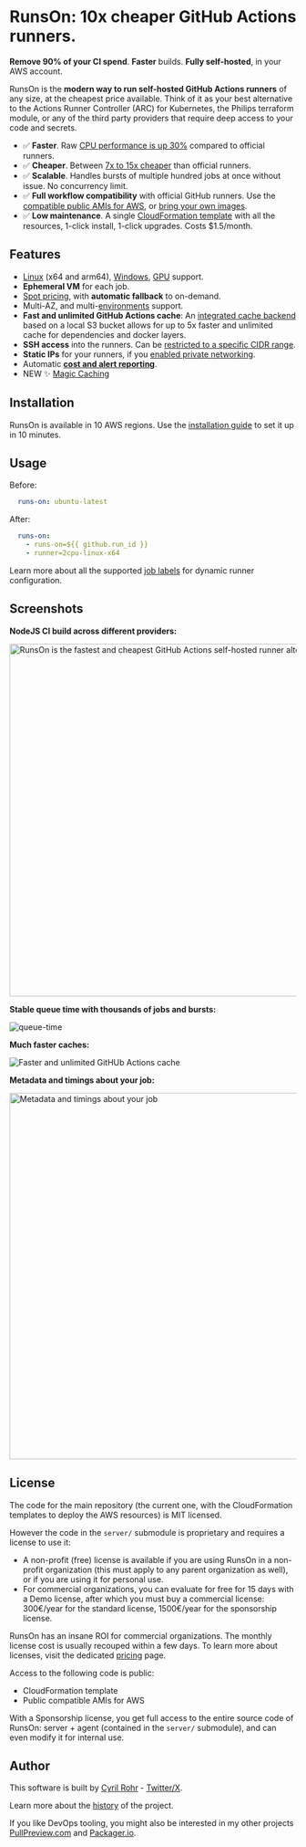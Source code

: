 # RunsOn: 10x cheaper GitHub Actions runners.

**Remove 90% of your CI spend**. **Faster** builds. **Fully self-hosted**, in your AWS account.

RunsOn is the **modern way to run self-hosted GitHub Actions runners** of any size, at the cheapest price available. Think of it as your best alternative to the Actions Runner Controller (ARC) for Kubernetes, the Philips terraform module, or any of the third party providers that require deep access to your code and secrets.

- ✅ **Faster**. Raw [CPU performance is up 30%](https://runs-on.com/benchmarks/github-actions-runners/) compared to official runners.
- ✅ **Cheaper**. Between [7x to 15x cheaper](https://runs-on.com/pricing/) than official runners.
- ✅ **Scalable**. Handles bursts of multiple hundred jobs at once without issue. No concurrency limit.
- ✅ **Full workflow compatibility** with official GitHub runners. Use the [compatible public AMIs for AWS](https://github.com/runs-on/runner-images-for-aws), or [bring your own images](https://runs-on.com/features/byoi/).
- ✅ **Low maintenance**. A single [CloudFormation template](./cloudformation/template.yaml) with all the resources, 1-click install, 1-click upgrades. Costs $1.5/month.

## Features

- [Linux](https://runs-on.com/runners/linux) (x64 and arm64), [Windows](https://runs-on.com/runners/windows), [GPU](https://runs-on.com/runners/gpu) support.
- **Ephemeral VM** for each job.
- [Spot pricing](https://runs-on.com/features/spot-instances/), with **automatic fallback** to on-demand.
- Multi-AZ, and multi-[environments](https://runs-on.com/configuration/environments/) support.
- **Fast and unlimited GitHub Actions cache**: An [integrated cache backend](https://runs-on.com/caching/s3-cache-for-github-actions/) based on a local S3 bucket allows for up to 5x faster and unlimited cache for dependencies and docker layers.
- **SSH access** into the runners. Can be [restricted to a specific CIDR range](https://runs-on.com/networking/ssh/).
- **Static IPs** for your runners, if you [enabled private networking](https://runs-on.com/networking/static-ips/).
- Automatic [**cost and alert reporting**](https://runs-on.com/features/cost-and-alert-report/).
- NEW ✨ [Magic Caching](https://runs-on.com/caching/magic-cache/)

## Installation

RunsOn is available in 10 AWS regions. Use the [installation guide](https://runs-on.com/guides/install/) to set it up in 10 minutes.

## Usage

Before:

```yaml
  runs-on: ubuntu-latest
```

After:
```yaml
  runs-on:
    - runs-on=${{ github.run_id }}
    - runner=2cpu-linux-x64
```

Learn more about all the supported [job labels](https://runs-on.com/configuration/job-labels) for dynamic runner configuration.

## Screenshots

**NodeJS CI build across different providers:**

<img width="618" alt="RunsOn is the fastest and cheapest GitHub Actions self-hosted runner alternative" src="https://github.com/runs-on/runs-on/assets/6114/70ff5114-c843-4834-a872-1255ed10624e">

**Stable queue time with thousands of jobs and bursts:**

![queue-time](https://github.com/runs-on/runs-on/assets/6114/0a0a5a0c-5bc2-49e5-bc31-49c62a265490)

**Much faster caches:**

![Faster and unlimited GitHUb Actions cache](https://github.com/runs-on/runs-on/assets/6114/27dfbb5e-c979-4892-8b2c-8fe6024c0d41)

**Metadata and timings about your job:**

<img width="642" alt="Metadata and timings about your job" src="https://github.com/runs-on/runs-on/assets/6114/7ff224a1-e5e2-47a1-8131-5cacd6d69b65">

## License

The code for the main repository (the current one, with the CloudFormation templates to deploy the AWS resources) is MIT licensed.

However the code in the `server/` submodule is proprietary and requires a license to use it:

- A non-profit (free) license is available if you are using RunsOn in a non-profit organization (this must apply to any parent organization as well), or if you are using it for personal use.
- For commercial organizations, you can evaluate for free for 15 days with a Demo license, after which you must buy a commercial license: 300€/year for the standard license, 1500€/year for the sponsorship license.

RunsOn has an insane ROI for commercial organizations. The monthly license cost is usually recouped within a few days. To learn more about licenses, visit the dedicated [pricing](https://runs-on.com/pricing/) page.

Access to the following code is public:

- CloudFormation template
- Public compatible AMIs for AWS

With a Sponsorship license, you get full access to the entire source code of RunsOn: server + agent (contained in the `server/` submodule), and can even modify it for internal use.

## Author

This software is built by [Cyril Rohr](https://cyrilrohr.com) - [Twitter/X](https://twitter.com/crohr).

Learn more about the [history](https://runs-on.com/about/) of the project.

If you like DevOps tooling, you might also be interested in my other projects [PullPreview.com](https://pullpreview.com) and [Packager.io](https://packager.io).
